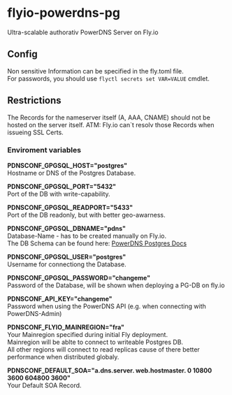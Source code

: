 # flyio-powerdns-pg
Ultra-scalable authorativ PowerDNS Server on Fly.io

## Config
Non sensitive Information can be specified in the fly.toml file.  
For passwords, you should use `flyctl secrets set VAR=VALUE` cmdlet.

## Restrictions
The Records for the nameserver itself (A, AAA, CNAME) should not be hosted on the server itself.
ATM: Fly.io can`t resolv those Records when issueing SSL Certs.

### Enviroment variables
**PDNSCONF_GPGSQL_HOST="postgres"**  
Hostname or DNS of the Postgres Database.  

**PDNSCONF_GPGSQL_PORT="5432"**  
Port of the DB with write-capability.  

**PDNSCONF_GPGSQL_READPORT="5433"**  
Port of the DB readonly, but with better geo-awarness.  

**PDNSCONF_GPGSQL_DBNAME="pdns"**  
Database-Name - has to be created manually on Fly.io.  
The DB Schema can be found here: [PowerDNS Postgres Docs](https://doc.powerdns.com/authoritative/backends/generic-postgresql.html)  

**PDNSCONF_GPGSQL_USER="postgres"**  
Username for connectiong the Database.  

**PDNSCONF_GPGSQL_PASSWORD="changeme"**  
Password of the Database, will be shown when deploying a PG-DB on fly.io  

**PDNSCONF_API_KEY="changeme"**  
Password when using the PowerDNS API (e.g. when connecting with PowerDNS-Admin)  

**PDNSCONF_FLYIO_MAINREGION="fra"**  
Your Mainregion specified during initial Fly deployment.  
Mainregion will be ablte to connect to writeable Postgres DB.  
All other regions will connect to read replicas cause of there better performance when distributed globaly.  

**PDNSCONF_DEFAULT_SOA="a.dns.server. web.hostmaster. 0 10800 3600 604800 3600"**  
Your Default SOA Record.